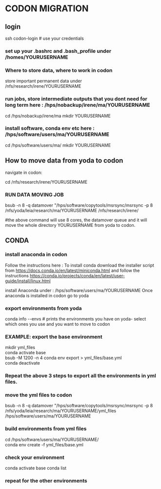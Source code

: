 # CODON MIGRATION

## login

ssh codon-login  # use your credentials

### set up your .bashrc and .bash_profile under /homes/YOURUSERNAME

### Where to store data, where to work in codon

store important permanent data under /nfs/research/irene/YOURUSERNAME

### run jobs, store intermediate outputs that you dont need for long term here : /hps/nobackup/irene/ma/YOURUSERNAME

cd /hps/nobackup/irene/ma
mkdir YOURUSERNAME

### install software, conda env etc here : /hps/software/users/ma/YOURUSERNAME

cd /hps/software/users/ma/
mkdir YOURUSERNAME


## How to move data from yoda to codon 
navigate in codon:

cd /nfs/research/irene/YOURUSERNAME

### RUN DATA MOVING JOB

bsub -n 8 -q datamover "/hps/software/copytools/msrsync/msrsync -p 8 /nfs/yoda/leia/research/ma/YOURUSERNAME  /nfs/research/irene/

#the above command will use 8 cores, the datamover queue and it will move the whole directory YOURUSERNAME from yoda to codon. 


## CONDA
### install anaconda in codon

Follow the instructions here : 
To install conda download the installer script from https://docs.conda.io/en/latest/miniconda.html and follow the instructions
https://conda.io/projects/conda/en/latest/user-guide/install/linux.html

install Anaconda under : /hps/software/users/ma/YOURUSERNAME
Once anaconda is installed in codon go to yoda 

### export environments from yoda

conda info --envs # prints the environments you have on yoda- select which ones you use and you want to move to codon


### EXAMPLE: export the base environment
mkdir yml_files <br />
conda activate base <br /> 
bsub -M 1200 -n 4 conda env export > yml_files/base.yml <br />
conda deactivate <br />

### Repeat the above 3 steps to export all the environments in yml files.

### move the yml files to codon 
bsub -n 8 -q datamover "/hps/software/copytools/msrsync/msrsync -p 8 /nfs/yoda/leia/research/ma/YOURUSERNAME/yml_files /hps/software/users/ma/YOURUSERNAME

### build environments from yml files
cd /hps/software/users/ma/YOURUSERNAME/ <br />
conda env create -f yml_files/base.yml <br />

### check your environment
conda activate base
conda list

### repeat for the other environments
